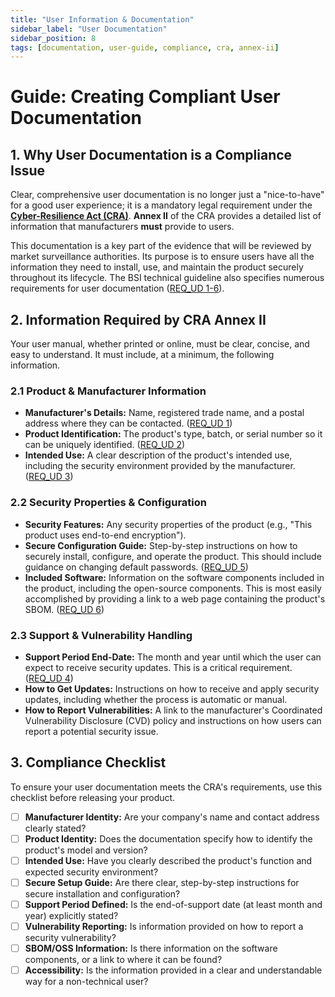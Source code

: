 ```yaml
---
title: "User Information & Documentation"
sidebar_label: "User Documentation"
sidebar_position: 8
tags: [documentation, user-guide, compliance, cra, annex-ii]
---
```

# Guide: Creating Compliant User Documentation

## 1. Why User Documentation is a Compliance Issue

Clear, comprehensive user documentation is no longer just a "nice-to-have" for a good user experience; it is a mandatory legal requirement under the **[Cyber-Resilience Act (CRA)](./../../standards/cra-overview.md)**. **Annex II** of the CRA provides a detailed list of information that manufacturers **must** provide to users.

This documentation is a key part of the evidence that will be reviewed by market surveillance authorities. Its purpose is to ensure users have all the information they need to install, use, and maintain the product securely throughout its lifecycle. The BSI technical guideline also specifies numerous requirements for user documentation ([REQ_UD 1-6][bsi_tr_03183]).

## 2. Information Required by CRA Annex II

Your user manual, whether printed or online, must be clear, concise, and easy to understand. It must include, at a minimum, the following information.

### 2.1 Product & Manufacturer Information
- **Manufacturer's Details:** Name, registered trade name, and a postal address where they can be contacted. ([REQ_UD 1][bsi_tr_03183])
- **Product Identification:** The product's type, batch, or serial number so it can be uniquely identified. ([REQ_UD 2][bsi_tr_03183])
- **Intended Use:** A clear description of the product's intended use, including the security environment provided by the manufacturer. ([REQ_UD 3][bsi_tr_03183])

### 2.2 Security Properties & Configuration
- **Security Features:** Any security properties of the product (e.g., "This product uses end-to-end encryption").
- **Secure Configuration Guide:** Step-by-step instructions on how to securely install, configure, and operate the product. This should include guidance on changing default passwords. ([REQ_UD 5][bsi_tr_03183])
- **Included Software:** Information on the software components included in the product, including the open-source components. This is most easily accomplished by providing a link to a web page containing the product's SBOM. ([REQ_UD 6][bsi_tr_03183])

### 2.3 Support & Vulnerability Handling
- **Support Period End-Date:** The month and year until which the user can expect to receive security updates. This is a critical requirement. ([REQ_UD 4][bsi_tr_03183])
- **How to Get Updates:** Instructions on how to receive and apply security updates, including whether the process is automatic or manual.
- **How to Report Vulnerabilities:** A link to the manufacturer's Coordinated Vulnerability Disclosure (CVD) policy and instructions on how users can report a potential security issue.

## 3. Compliance Checklist

To ensure your user documentation meets the CRA's requirements, use this checklist before releasing your product.

- [ ] **Manufacturer Identity:** Are your company's name and contact address clearly stated?
- [ ] **Product Identity:** Does the documentation specify how to identify the product's model and version?
- [ ] **Intended Use:** Have you clearly described the product's function and expected security environment?
- [ ] **Secure Setup Guide:** Are there clear, step-by-step instructions for secure installation and configuration?
- [ ] **Support Period Defined:** Is the end-of-support date (at least month and year) explicitly stated?
- [ ] **Vulnerability Reporting:** Is information provided on how to report a security vulnerability?
- [ ] **SBOM/OSS Information:** Is there information on the software components, or a link to where it can be found?
- [ ] **Accessibility:** Is the information provided in a clear and understandable way for a non-technical user?

<!-- Citations -->
[bsi_tr_03183]: https://www.bsi.bund.de/EN/Themen/Unternehmen-und-Organisationen/Standards-und-Zertifizierung/Technische-Richtlinien/TR-nach-Thema-sortiert/tr03183/TR-03183_node.html "BSI Technical Guideline TR-03183" 